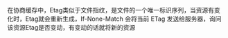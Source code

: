 在协商缓存中，Etag类似于文件指纹，是文件的一个唯一标识序列，当资源有变化时，Etag就会重新生成，If-None-Match 会将当前 ETag 发送给服务器，询问该资源Etag是否变动，有变动的话就将新的资源